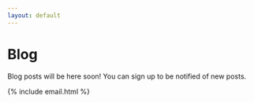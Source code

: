 ```yaml
---
layout: default
---
```


<main>
<h1>Blog</h1>
<p>Blog posts will be here soon! You can sign up to be notified of new posts.</p>

{% include email.html %}

</main>
